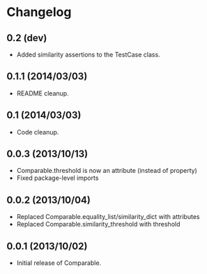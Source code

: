 Changelog
=========

0.2 (dev)
--

- Added similarity assertions to the TestCase class.

0.1.1 (2014/03/03)
------------------

- README cleanup.

0.1 (2014/03/03)
----------------

- Code cleanup.

0.0.3 (2013/10/13)
------------------

- Comparable.threshold is now an attribute (instead of property)
- Fixed package-level imports

0.0.2 (2013/10/04)
------------------

- Replaced Comparable.equality_list/similarity_dict with attributes
- Replaced Comparable.similarity_threshold with threshold

0.0.1 (2013/10/02)
------------------

- Initial release of Comparable.
